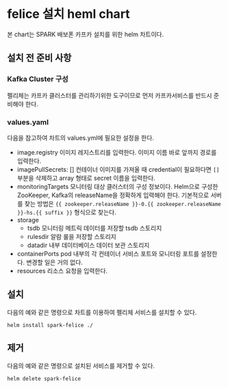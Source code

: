 # felice 설치 heml chart
본 chart는 SPARK 배보폰 카프카 설치를 위한 helm 차트이다.

## 설치 전 준비 사항
### Kafka Cluster 구성
펠리체는 카프카 클러스터를 관리하기위한 도구이므로 먼저 카프카서비스를 반드시 준비해야 한다.

### values.yaml
다음을 참고하여 차트의 values.yml에 필요한 설정을 한다.
- image.registry
  이미지 레지스트리를 입력한다. 이미지 이름 바로 앞까지 경로를 입력한다.
- imagePullSecrets: []
  컨테이너 이미지를 가져올 때 credential이 필요하다면 `[]` 부분을 삭제하고 array 형태로 secret 이름을 입력한다.
- monitoringTargets
  모니터링 대상 클러스터의 구성 정보이다. Helm으로 구성한 ZooKeeper, Kafka의 releaseName을 정확하게 입력해야 한다. 기본적으로 서버를 찾는 방법은 `{{ zookeeper.releaseName }}-0.{{ zookeeper.releaseName }}-hs.{{ suffix }}` 형식으로 찾는다.
- storage
  - tsdb
    모니터링 메트릭 데이터를 저장할 tsdb 스토리지
  - rulesdir
    알람 룰을 저장할 스토리지
  - datadir
    내부 데이터베이스 데이터 보관 스토리지
- containerPorts
  pod 내부의 각 컨테이너 서비스 포트와 모니터링 포트를 설정한다. 변경할 일은 거의 없다.
- resources
  리소스 요청을 입력한다.

## 설치
다음의 예와 같은 명령으로 차트를 이용하여 펠리체 서비스를 설치할 수 있다.
```
helm install spark-felice ./
```

## 제거
다음의 예와 같은 명령으로 설치된 서비스를 제거할 수 있다.
```
helm delete spark-felice
```


